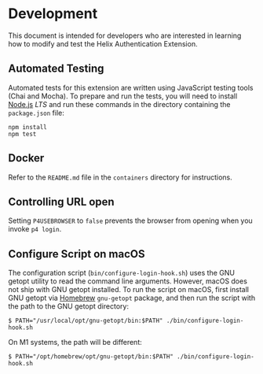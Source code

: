 # Development

This document is intended for developers who are interested in learning how
to modify and test the Helix Authentication Extension.

## Automated Testing

Automated tests for this extension are written using JavaScript testing tools
(Chai and Mocha). To prepare and run the tests, you will need to install
[Node.js](https://nodejs.org/) *LTS* and run these commands in the directory
containing the `package.json` file:

```shell
npm install
npm test
```

## Docker

Refer to the `README.md` file in the `containers` directory for instructions.

## Controlling URL open

Setting `P4USEBROWSER` to `false` prevents the browser from opening when you
invoke `p4 login`.

## Configure Script on macOS

The configuration script (`bin/configure-login-hook.sh`) uses the GNU getopt
utility to read the command line arguments. However, macOS does not ship with
GNU getopt installed. To run the script on macOS, first install GNU getopt via
[Homebrew](https://brew.sh) `gnu-getopt` package, and then run the script with
the path to the GNU getopt directory:

```shell
$ PATH="/usr/local/opt/gnu-getopt/bin:$PATH" ./bin/configure-login-hook.sh
```

On M1 systems, the path will be different:

```shell
$ PATH="/opt/homebrew/opt/gnu-getopt/bin:$PATH" ./bin/configure-login-hook.sh
```
